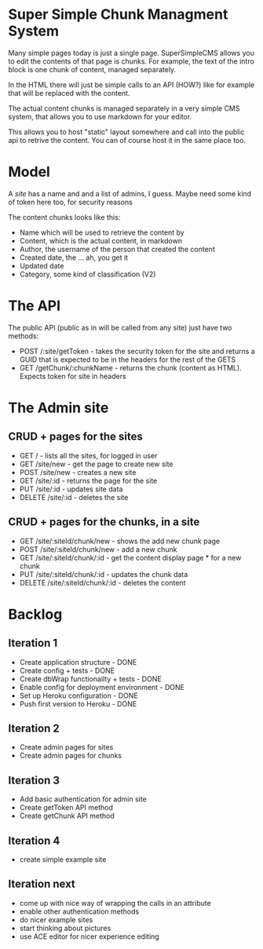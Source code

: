 Super Simple Chunk Managment System
===================================
Many simple pages today is just a single page. SuperSimpleCMS allows you to edit the contents of that page is chunks. For example, the text of the intro block is one chunk of content, managed separately.

In the HTML there will just be simple calls to an API (HOW?) like for example <content site="mySite" name="headerText14"> that will be replaced with the content.

The actual content chunks is managed separately in a very simple CMS system, that allows you to use markdown for your editor.

This allows you to host "static" layout somewhere and call into the public api to retrive the content. You can of course host it in the same place too.

# Model
A *site* has a name and and a list of admins, I guess. Maybe need some kind of token here too, for security reasons

The content chunks looks like this:
- Name which will be used to retrieve the content by
- Content, which is the actual content, in markdown
- Author, the username of the person that created the content
- Created date, the ... ah, you get it
- Updated date
- Category, some kind of classification (V2)

# The API
The public API (public as in will be called from any site) just have two methods:
* POST /:site/getToken - takes the security token for the site and returns a GUID that is expected to be in the headers for the rest of the GETS
* GET /getChunk/:chunkName - returns the chunk (content as HTML). Expects token for site in headers

# The Admin site
## CRUD + pages for the sites
* GET 	/			- lists all the sites, for logged in user
* GET 	/site/new	- get the page to create new site
* POST	/site/new	- creates a new site
* GET 	/site/:id	- returns the page for the site
* PUT		/site/:id	- updates site data
* DELETE 	/site/:id	- deletes the site

## CRUD + pages for the chunks, in a site
* GET 	/site/:siteId/chunk/new 	- shows the add new chunk page
* POST	/site/:siteId/chunk/new 	- add a new chunk
* GET 	/site/:siteId/chunk/:id		- get the content display page * for a new chunk
* PUT		/site/:siteId/chunk/:id		- updates the chunk data
* DELETE	/site/:siteId/chunk/:id		- deletes the content


# Backlog
## Iteration 1
* Create application structure - DONE
* Create config + tests - DONE
* Create dbWrap functionailty + tests - DONE
* Enable config for deployment environment - DONE
* Set up Heroku configuration - DONE
* Push first version to Heroku - DONE

## Iteration 2
* Create admin pages for sites
* Create admin pages for chunks

## Iteration 3
* Add basic authentication for admin site
* Create getToken API method
* Create getChunk API method

## Iteration 4
* create simple example site

## Iteration next
* come up with nice way of wrapping the calls in an attribute
* enable other authentication methods
* do nicer example sites
* start thinking about pictures
* use ACE editor for nicer experience editing